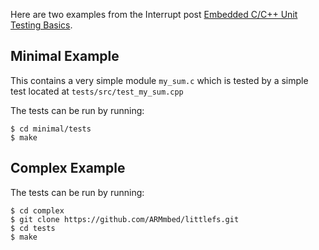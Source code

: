 Here are two examples from the Interrupt post [Embedded C/C++ Unit Testing Basics](https://memfault.com/blog/unittests-cpputest). 

## Minimal Example

This contains a very simple module `my_sum.c` which is tested by a simple test located at `tests/src/test_my_sum.cpp`

The tests can be run by running:

```
$ cd minimal/tests
$ make
```

## Complex Example

The tests can be run by running:

```
$ cd complex
$ git clone https://github.com/ARMmbed/littlefs.git
$ cd tests
$ make
```
